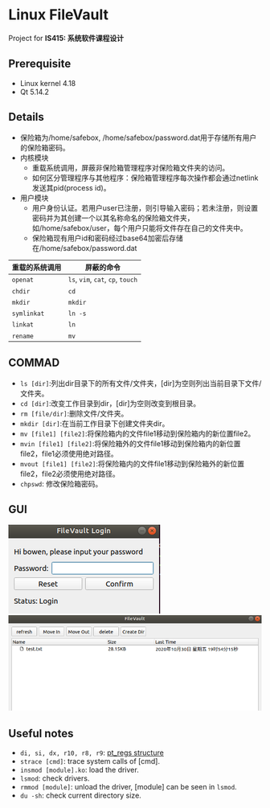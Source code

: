# Linux FileVault
Project for **IS415: 系统软件课程设计**

## Prerequisite
- Linux kernel 4.18
- Qt 5.14.2

## Details
- 保险箱为/home/safebox, /home/safebox/password.dat用于存储所有用户的保险箱密码。
- 内核模块
  - 重载系统调用，屏蔽非保险箱管理程序对保险箱文件夹的访问。
  - 如何区分管理程序与其他程序：保险箱管理程序每次操作都会通过netlink发送其pid(process id)。
- 用户模块
  - 用户身份认证。若用户user已注册，则引导输入密码；若未注册，则设置密码并为其创建一个以其名称命名的保险箱文件夹，如/home/safebox/user，每个用户只能将文件存在自己的文件夹中。
  - 保险箱现有用户id和密码经过base64加密后存储在/home/safebox/password.dat

|重载的系统调用|屏蔽的命令|
|---|---|
|`openat`|`ls`, `vim`, `cat`, `cp`, `touch`|
|`chdir`|`cd`|
|`mkdir`|`mkdir`|
|`symlinkat`|`ln -s`|
|`linkat`|`ln`|
|`rename`|`mv`|

 ## COMMAD
- `ls [dir]`:列出dir目录下的所有文件/文件夹，[dir]为空则列出当前目录下文件/文件夹。
- `cd [dir]`:改变工作目录到dir，[dir]为空则改变到根目录。
- `rm [file/dir]`:删除文件/文件夹。
- `mkdir [dir]`:在当前工作目录下创建文件夹dir。
- `mv [file1] [file2]`:将保险箱内的文件file1移动到保险箱内的新位置file2。
- `mvin [file1] [file2]`:将保险箱外的文件file1移动到保险箱内的新位置file2，file1必须使用绝对路径。
- `mvout [file1] [file2]`:将保险箱内的文件file1移动到保险箱外的新位置file2，file2必须使用绝对路径。
- `chpswd`: 修改保险箱密码。

## GUI
![login](screenshot/demo2.png)
![filevault](screenshot/demo1.png)

## Useful notes
- `di, si, dx, r10, r8, r9`: [pt_regs structure](https://www.codenong.com/cs106088896/)
- `strace [cmd]`: trace system calls of [cmd].
- `insmod [module].ko`: load the driver.
- `lsmod`: check drivers.
- `rmmod [module]`: unload the driver, [module] can be seen in `lsmod`.
- `du -sh`: check current directory size.
